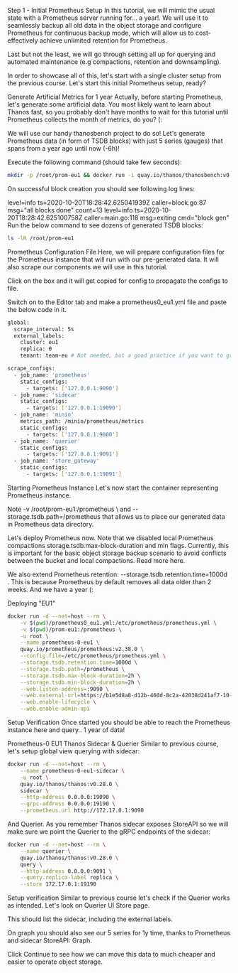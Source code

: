 Step 1 - Initial Prometheus Setup
In this tutorial, we will mimic the usual state with a Prometheus server running for... a year!. We will use it to seamlessly backup all old data in the object storage and configure Prometheus for continuous backup mode, which will allow us to cost-effectively achieve unlimited retention for Prometheus.

Last but not the least, we will go through setting all up for querying and automated maintenance (e.g compactions, retention and downsampling).

In order to showcase all of this, let's start with a single cluster setup from the previous course. Let's start this initial Prometheus setup, ready?

Generate Artificial Metrics for 1 year
Actually, before starting Prometheus, let's generate some artificial data. You most likely want to learn about Thanos fast, so you probably don't have months to wait for this tutorial until Prometheus collects the month of metrics, do you? (:

We will use our handy thanosbench project to do so! Let's generate Prometheus data (in form of TSDB blocks) with just 5 series (gauges) that spans from a year ago until now (-6h)!

Execute the following command (should take few seconds):
```bash
mkdir -p /root/prom-eu1 && docker run -i quay.io/thanos/thanosbench:v0.2.0-rc.1 block plan -p continuous-365d-tiny --labels 'cluster="eu1"' --max-time=6h | docker run -v /root/prom-eu1:/prom-eu1 -i quay.io/thanos/thanosbench:v0.2.0-rc.1 block gen --output.dir prom-eu1
```
On successful block creation you should see following log lines:

level=info ts=2020-10-20T18:28:42.625041939Z caller=block.go:87 msg="all blocks done" count=13
level=info ts=2020-10-20T18:28:42.625100758Z caller=main.go:118 msg=exiting cmd="block gen"
Run the below command to see dozens of generated TSDB blocks:

```bash
ls -lR /root/prom-eu1
```
Prometheus Configuration File
Here, we will prepare configuration files for the Prometheus instance that will run with our pre-generated data. It will also scrape our components we will use in this tutorial.

Click on the box and it will get copied for config to propagate the configs to file.

Switch on to the Editor tab and make a prometheus0_eu1.yml file and paste the below code in it.
```bash
global:
  scrape_interval: 5s
  external_labels:
    cluster: eu1
    replica: 0
    tenant: team-eu # Not needed, but a good practice if you want to grow this to multi-tenant system some day.

scrape_configs:
  - job_name: 'prometheus'
    static_configs:
      - targets: ['127.0.0.1:9090']
  - job_name: 'sidecar'
    static_configs:
      - targets: ['127.0.0.1:19090']
  - job_name: 'minio'
    metrics_path: /minio/prometheus/metrics
    static_configs:
      - targets: ['127.0.0.1:9000']
  - job_name: 'querier'
    static_configs:
      - targets: ['127.0.0.1:9091']
  - job_name: 'store_gateway'
    static_configs:
      - targets: ['127.0.0.1:19091']
```
Starting Prometheus Instance
Let's now start the container representing Prometheus instance.

Note -v /root/prom-eu1:/prometheus \ and --storage.tsdb.path=/prometheus that allows us to place our generated data in Prometheus data directory.

Let's deploy Prometheus now. Note that we disabled local Prometheus compactions storage.tsdb.max-block-duration and min flags. Currently, this is important for the basic object storage backup scenario to avoid conflicts between the bucket and local compactions. Read more here.

We also extend Prometheus retention: --storage.tsdb.retention.time=1000d . This is because Prometheus by default removes all data older than 2 weeks. And we have a year (:

Deploying "EU1"
```bash
docker run -d --net=host --rm \
    -v $(pwd)/prometheus0_eu1.yml:/etc/prometheus/prometheus.yml \
    -v $(pwd)/prom-eu1:/prometheus \
    -u root \
    --name prometheus-0-eu1 \
    quay.io/prometheus/prometheus:v2.38.0 \
    --config.file=/etc/prometheus/prometheus.yml \
    --storage.tsdb.retention.time=1000d \
    --storage.tsdb.path=/prometheus \
    --storage.tsdb.max-block-duration=2h \
    --storage.tsdb.min-block-duration=2h \
    --web.listen-address=:9090 \
    --web.external-url=https://b1e5d8a8-d12b-460d-8c2a-42038d241af7-10-244-9-222-9090.saci.r.killercoda.com \
    --web.enable-lifecycle \
    --web.enable-admin-api
```
Setup Verification
Once started you should be able to reach the Prometheus instance here and query.. 1 year of data!

Prometheus-0 EU1
Thanos Sidecar & Querier
Similar to previous course, let's setup global view querying with sidecar:

```bash
docker run -d --net=host --rm \
    --name prometheus-0-eu1-sidecar \
    -u root \
    quay.io/thanos/thanos:v0.28.0 \
    sidecar \
    --http-address 0.0.0.0:19090 \
    --grpc-address 0.0.0.0:19190 \
    --prometheus.url http://172.17.0.1:9090
```
And Querier. As you remember Thanos sidecar exposes StoreAPI so we will make sure we point the Querier to the gRPC endpoints of the sidecar:
```bash
docker run -d --net=host --rm \
    --name querier \
    quay.io/thanos/thanos:v0.28.0 \
    query \
    --http-address 0.0.0.0:9091 \
    --query.replica-label replica \
    --store 172.17.0.1:19190
```
Setup verification
Similar to previous course let's check if the Querier works as intended. Let's look on Querier UI Store page.

This should list the sidecar, including the external labels.

On graph you should also see our 5 series for 1y time, thanks to Prometheus and sidecar StoreAPI: Graph.

Click Continue to see how we can move this data to much cheaper and easier to operate object storage.